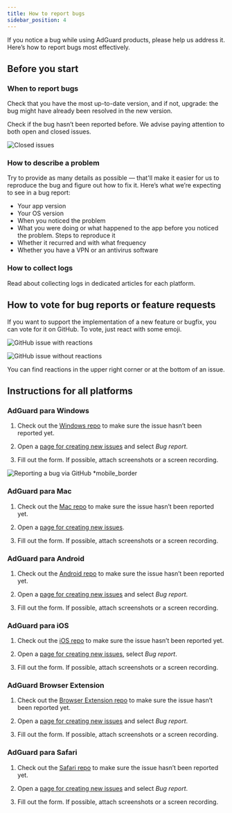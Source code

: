 ```yaml
---
title: How to report bugs
sidebar_position: 4
---
```


If you notice a bug while using AdGuard products, please help us address it. Here’s how to report bugs most effectively.

## Before you start

### When to report bugs

Check that you have the most up-to-date version, and if not, upgrade: the bug might have already been resolved in the new version.

Check if the bug hasn’t been reported before. We advise paying attention to both open and closed issues.

![Closed issues](https://cdn.adtidy.org/content/kb/ad_blocker/general/closed_issues.png)

### How to describe a problem

Try to provide as many details as possible — that'll make it easier for us to reproduce the bug and figure out how to fix it. Here’s what we’re expecting to see in a bug report:

* Your app version
* Your OS version
* When you noticed the problem
* What you were doing or what happened to the app before you noticed the problem. Steps to reproduce it
* Whether it recurred and with what frequency
* Whether you have a VPN or an antivirus software

### How to collect logs

Read about collecting logs in dedicated articles for each platform.

## How to vote for bug reports or feature requests

If you want to support the implementation of a new feature or bugfix, you can vote for it on GitHub. To vote, just react with some emoji.

![GitHub issue with reactions](https://cdn.adtidy.org/content/kb/ad_blocker/general/github_reaction.png)

![GitHub issue without reactions](https://cdn.adtidy.org/content/kb/ad_blocker/general/github_reaction2.png)

You can find reactions in the upper right corner or at the bottom of an issue.


## Instructions for all platforms

### AdGuard para Windows

1. Check out the [Windows repo](https://github.com/AdguardTeam/AdGuardforWindows/issues) to make sure the issue hasn’t been reported yet.

2. Open a [page for creating new issues](https://github.com/AdguardTeam/AdguardForWindows/issues/new/choose) and select *Bug report*.

3. Fill out the form. If possible, attach screenshots or a screen recording.

![Reporting a bug via GitHub *mobile_border](https://cdn.adtidy.org/content/kb/ad_blocker/general/windows_gh.png)

### AdGuard para Mac

1. Check out the [Mac repo](https://github.com/AdguardTeam/AdGuardforMac/issues) to make sure the issue hasn’t been reported yet.

2. Open a [page for creating new issues](https://github.com/AdguardTeam/AdguardForMac/issues/new).

3. Fill out the form. If possible, attach screenshots or a screen recording.

### AdGuard para Android

1. Check out the [Android repo](https://github.com/AdguardTeam/AdGuardforAndroid/issues) to make sure the issue hasn’t been reported yet.

2. Open a [page for creating new issues](https://github.com/AdguardTeam/AdguardForAndroid/issues/new/choose) and select *Bug report*.

3. Fill out the form. If possible, attach screenshots or a screen recording.

### AdGuard para iOS

1. Check out the [iOS repo](https://github.com/AdguardTeam/AdGuardforiOS/issues) to make sure the issue hasn’t been reported yet.

2. Open a [page for creating new issues](https://github.com/AdguardTeam/AdguardForiOS/issues/new/choose), select *Bug report*.

3. Fill out the form. If possible, attach screenshots or a screen recording.

### AdGuard Browser Extension

1. Check out the [Browser Extension repo](https://github.com/AdguardTeam/AdguardBrowserExtension/issues/) to make sure the issue hasn’t been reported yet.

2. Open a [page for creating new issues](https://github.com/AdguardTeam/AdguardBrowserExtension/issues/new/choose) and select *Bug report*.

3. Fill out the form. If possible, attach screenshots or a screen recording.

### AdGuard para Safari

1. Check out the [Safari repo](https://github.com/AdguardTeam/AdGuardForSafari/issues) to make sure the issue hasn’t been reported yet.

2. Open a [page for creating new issues](https://github.com/AdguardTeam/AdGuardForSafari/issues/new/choose) and select *Bug report*.

3. Fill out the form. If possible, attach screenshots or a screen recording.
